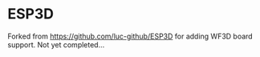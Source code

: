 # ESP3D
Forked from https://github.com/luc-github/ESP3D for adding WF3D board support.
Not yet completed...
